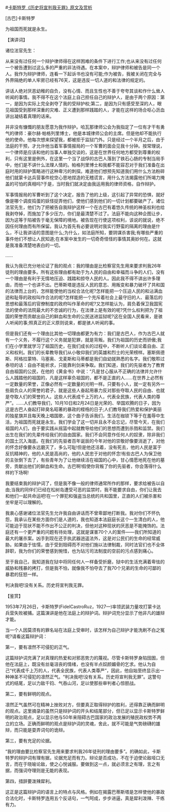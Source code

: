 #[卡斯特罗《历史将宣判我无罪》原文及赏析](https://www.vrrw.net/wx/14605.html)

[古巴]卡斯特罗

为祖国而死就是永生。

【演讲词】

诸位法官先生：

从来没有过任何一个辩护律师得在这样困难的条件下进行工作;也从来没有过任何一个被告遭到过这么多的严重的非法待遇。在本案中，辩护律师和被告是同一个人。我作为辩护律师，连看一下起诉书也没有可能;作为被告，我被关闭在完全与外界隔绝的单人牢房已经有76天，这是违反一切人道的和法律的规定的。

讲话人绝对厌恶幼稚的自负，没有心情、而且生性也不善于夸夸其谈和作什么耸人听闻的事情。我不得不在这个法庭上自己担任自己的辩护人，是由于两个原因：第一，是因为实际上完全剥夺了我的受辩护权;第二，是因为只有感受至深的人，眼见祖国受到那样深重的灾难、正义遭到那样践踏的人，才能在这样的场合呕心沥血讲出凝结着真理的话来。

并非没有慷慨的朋友愿意为我作辩护。哈瓦那律师公会为我指定了一位有才干有勇气的律师：豪尔赫·帕格列里博士，他是本城律师公会的主席。但是他却不能执行他的使命。他每次想来探望我，都被拒于监狱门外。只是经过一个半月之后，由于法庭的干预，才允许他当着军事情报局的一个军曹的面会见我十分钟。按常理说，一个律师是应该和他的当事人单独交谈的，这是在世界任何地方都受到尊重的权利，只有这里是例外，在这里一个当了战俘的古巴人落到了铁石心肠的专制当局手中，他们是不讲什么法理人情的。帕格列里博士和我都不能容忍对于我们准备在出庭时用的辩护策略进行这种卑污的刺探。难道他们想预先知道我们用什么方法粉碎他们就蒙卡达兵营事件挖空心思地捏造的无稽谎言，用什么方法揭露他们所竭力掩盖的可怕的真相吗?于是，当时我们就决定由我运用我的律师资格，自作辩护。

军事情报局的军曹听到了这个决定，报告了他的上级，这引起了异常的恐惧，就好像是哪个调皮捣蛋的妖怪捉弄他们，使他们感到他们的一切计划都要破产了。诸位法官先生，他们为了把被告自我辩护这样一个在古巴有着悠久传统的神圣权利也给我剥夺掉，而施加了多少压力，你们是最清楚不过了。法庭不能向这种企图让步，因为这等于陷被告于毫无保障的境地。被告现在行使这项权利，该说的就说，绝不因任何理由而有所保留。我认为首先有必要说明对我实行野蛮的隔离的理由是什么，不让我讲话的意图是什么;为什么，如法庭所知，要阴谋杀害我;有哪些严重的事件他们不想让人民知道;在本案中发生的一切奇奇怪怪的事情其奥妙何在。这就是我准备清楚地表白的一切。



……

我认为我已充分地论证了我的观点：我的理由是比检察官先生用来要求判我26年徒刑的理由要多。所有这些理由都有助于为人民的自由和幸福而斗争的人们，没有一个理由是有利于无情地压迫、践踏和掠夺人民的人。因此我不得不讲出许多理由，而他一个也讲不出。巴蒂斯塔是违反人民的意志、用叛变和暴力破坏了共和国的法律而上台的，怎样能使他的当权合法化呢?怎样能把一个压迫人民的和沾满血迹和耻辱的政权叫作合法的呢?怎样能把一个充斥着社会上最守旧的人、最落后的思想和最落后的官僚制度的政府叫作革命的呢?又怎样能认为，肩负着保卫我国宪法的使命的法院最大的不忠诚的行为，在法律上是有效的呢?凭什么权利把为了祖国的荣誉而贡献出自己的鲜血和生命的公民送进监狱呢?这在全国人民看来，是骇人听闻的事;照真正的正义原则说来，都是骇人听闻的事。

但是我们还有一个理由比其他一切理由都更为有力：我们是古巴人，作为古巴人就有一个义务，不履行这个义务就是犯罪，就是背叛。我们为祖国的历史而骄傲;我们在小学里就学习了祖国历史，在我们成长的过程中，不断听人们谈论着自由、正义和权利。我们的长辈教导我们从小敬仰我们的英雄和烈士的光荣榜样。塞斯佩德斯、阿格拉蒙特、马塞奥、戈麦斯和马蒂都是我们自幼就熟悉的名字。我们敬聆过泰坦的话：自由不能祈求，只能靠利剑来争取。我们知道，我们的先驱者为了教育自由祖国的公民，在他的《黄金书》中说：“凡是甘心服从不正确的法律并允许什么人践踏他的祖国的，凡是这样辜负祖国的，都不是正直的人……在世界上必然有一定数量的荣誉，正像必然有一定数量的光明一样。只要有小人，就一定有另外一些肩负众人的荣誉的君子。就是这些人奋起用暴力反对那些夺取人民的自由、也就是夺取人们的荣誉的人。这些人代表成千上万的人，代表全民族，代表人类的尊严”。……人们教导我们，10月10日和2月24日是光荣的、举国欢腾的日子，因为这是古巴人奋起打碎臭名昭著的暴政的桎梏的日子;人们教导我们热爱和保护美丽的独星旗并且每天晚上唱国歌，这个曲子告诉我们，生活在枷锁下等于在羞辱中生活，为祖国而死就是永生。我们学会了这一切并且永不会忘记，尽管今天，在我们祖国的人们，由于要实践从摇篮中起就教导给他们的思想而遭到杀戮和监禁。我们出生在我们的先辈传给我们的自由国家。我们不会同意作任何人的奴隶，除非我们的国土沉入海底。在我们的先驱者百年诞辰的今年对他的崇敬好像要消逝了，对他的怀念好像要永远磨灭了，多么可耻!但是他还活着，没有死去，他的人民是富于反抗精神的，他的人民是高尚的，他的人民忠于对他的怀念!有些古巴人为保卫他的主张倒下去了，有些青年为了让他继续活在祖国的心中，甘心情愿地死在他的墓旁，贡献出他们的鲜血和生命。古巴啊!假使你背叛了你的先驱者，你会落得什么样的下场啊!

我要结束我的辩护词了，但是我不像一般的律师通常所作的那样，要求给被告以自由;当我的同伴们已经在松树岛遭受可恶的监禁时，我不能要求自由，你们让我去和他们一起共命运吧!在一个罪犯和强盗当总统的共和国里，正直的人们被杀害和坐牢是可以理解的。

我衷心感谢诸位法官先生允许我自由讲话而不曾卑鄙地打断我。我对你们不怀仇怨，我承认在某些方面你们是人道的，我也知道本法庭庭长这个一生清白的人，他可能迫于现状不能不作出不公正的判决，但他对这种现状的厌恶是不能掩饰的。法庭还有一个更严重的问题有待处理，这就是谋害70个人的案件——我们所知道的最大的屠杀案。凶手到现在还手执武器逍遥法外，这是对公民们的生命的经常威胁。如果由于怯懦，由于受到阻碍而不对他们施以法律制裁，同时法官们也不全体辞职，我为你们的荣誉感到惋惜，也为玷污司法制度的空前的污点感到痛心。

至于我自己，我知道我在狱中将同任何人一样备受折磨，狱中的生活充满着卑怯的威胁和残暴的拷打，但是我不怕，就像我不怕夺去了我70个兄弟的生命的可鄙的暴君的狂怒一样。

判决我吧!没有关系。历史将宣判我无罪。

【鉴赏】

1953年7月26日，卡斯特罗(FidelCastroRuz，1927—)率领武装力量攻打蒙卡达兵营失败被捕。这篇演讲是他在法庭上的辩护词。辩护词充分显示了他非凡的雄辩才能。

当一个人因莫须有的罪名站在法庭上受审时，该怎样为自己辩护才能洗刷不白之冤呢?请看这篇辩护词：

第一，要有凛然不可侵犯的正气。

这篇辩护词充满了对真理的热爱和对邪恶势力的蔑视。尽管卡斯特罗身陷囹圄，但他在法庭上，既没有丝毫沮丧的情绪，也没有半点奴颜媚骨的乞求。他认为自己“代表成千上万的人，代表全民族，代表人类尊严”，因此，他自始至终显示出一种神圣不可侵犯的凛然正气。“判决我吧!没有关系。历史将宣判我无罪”。这警句式的结尾，足以力敌千钧、气吞山河，足以使那些审判者心惊胆战。

第二，要有鲜明的观点。

凛然正气虽然可在精神上挫败对方，但要真正取得辩护的胜利，还得靠正确而鲜明的观点。这里摘录的虽然只是辩护词的开头和结尾部分，但已足以显示卡斯特罗鲜明的政治观点，足以显示他与50年来阻碍古巴国家的政治发展的殖民政权势不两立的立场。正确而鲜明的观点是辩护词的灵魂，舍此，就不可能是气势磅礴的雄辩，而只能是耍弄词句的诡辩。

第三，要有充足的论据。

“我的理由要比检察官先生用来要求判我26年徒刑的理由要多”。的确如此，卡斯特罗的辩护词有理有据，论据充足而有力。辩论是否成功，不在于迫使论敌哑口无言，而在于晓喻论敌，使之心悦诚服。要做到这一点，就必须言之有理，言之有据，而强词夺理则是无能的表现。

第四，措辞要泼辣犀利。

这正是这篇辩护词的语言上的特点与风格。例如在揭露巴蒂斯塔是怎样使他的暴政合法化时，卡斯特罗连用五个反诘句，一气呵成，步步进逼，真是犀利泼辣、干练有力。

